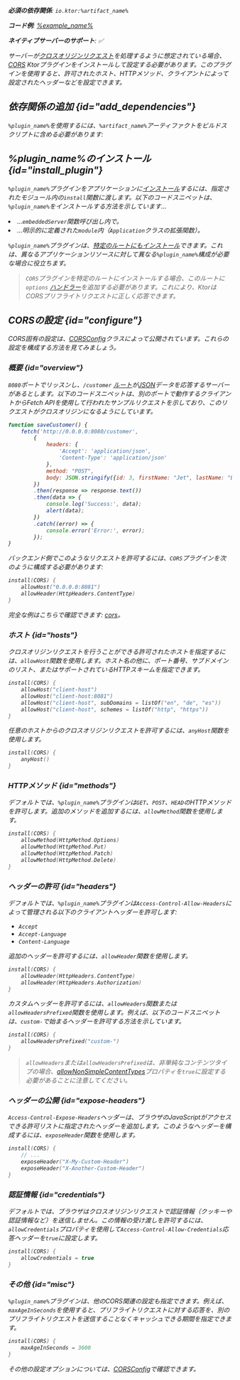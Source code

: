 [//]: # (title: CORS)

<show-structure for="chapter" depth="2"/>
<primary-label ref="server-plugin"/>

<var name="artifact_name" value="ktor-server-cors"/>
<var name="package_name" value="io.ktor.server.plugins.cors"/>
<var name="plugin_name" value="CORS"/>

<tldr>
<p>
<b>必須の依存関係</b>: <code>io.ktor:%artifact_name%</code>
</p>
<var name="example_name" value="cors"/>
<p>
    <b>コード例</b>:
    <a href="https://github.com/ktorio/ktor-documentation/tree/%ktor_version%/codeSnippets/snippets/%example_name%">
        %example_name%
    </a>
</p>
<p>
    <b><Links href="/ktor/server-native" summary="KtorはKotlin/Nativeをサポートしており、追加のランタイムや仮想マシンなしでサーバーを実行できます。">ネイティブサーバー</Links>のサポート</b>: ✅
</p>
</tldr>

サーバーが[クロスオリジンリクエスト](https://developer.mozilla.org/en-US/docs/Web/HTTP/CORS)を処理するように想定されている場合、[CORS](https://api.ktor.io/ktor-server/ktor-server-plugins/ktor-server-cors/io.ktor.server.plugins.cors.routing/-c-o-r-s.html) Ktorプラグインをインストールして設定する必要があります。このプラグインを使用すると、許可されたホスト、HTTPメソッド、クライアントによって設定されたヘッダーなどを設定できます。

## 依存関係の追加 {id="add_dependencies"}

<p>
    <code>%plugin_name%</code>を使用するには、<code>%artifact_name%</code>アーティファクトをビルドスクリプトに含める必要があります:
</p>
<Tabs group="languages">
    <TabItem title="Gradle (Kotlin)" group-key="kotlin">
        <code-block lang="Kotlin" code="            implementation(&quot;io.ktor:%artifact_name%:$ktor_version&quot;)"/>
    </TabItem>
    <TabItem title="Gradle (Groovy)" group-key="groovy">
        <code-block lang="Groovy" code="            implementation &quot;io.ktor:%artifact_name%:$ktor_version&quot;"/>
    </TabItem>
    <TabItem title="Maven" group-key="maven">
        <code-block lang="XML" code="            &lt;dependency&gt;&#10;                &lt;groupId&gt;io.ktor&lt;/groupId&gt;&#10;                &lt;artifactId&gt;%artifact_name%-jvm&lt;/artifactId&gt;&#10;                &lt;version&gt;${ktor_version}&lt;/version&gt;&#10;            &lt;/dependency&gt;"/>
    </TabItem>
</Tabs>

## %plugin_name%のインストール {id="install_plugin"}

<p>
    <code>%plugin_name%</code>プラグインをアプリケーションに<a href="#install">インストール</a>するには、指定された<Links href="/ktor/server-modules" summary="モジュールを使用すると、ルートをグループ化してアプリケーションを構造化できます。">モジュール</Links>内の<code>install</code>関数に渡します。以下のコードスニペットは、<code>%plugin_name%</code>をインストールする方法を示しています...
</p>
<list>
    <li>
        ...<code>embeddedServer</code>関数呼び出し内で。
    </li>
    <li>
        ...明示的に定義された<code>module</code>内（<code>Application</code>クラスの拡張関数）。
    </li>
</list>
<Tabs>
    <TabItem title="embeddedServer">
        <code-block lang="kotlin" code="            import io.ktor.server.engine.*&#10;            import io.ktor.server.netty.*&#10;            import io.ktor.server.application.*&#10;            import %package_name%.*&#10;&#10;            fun main() {&#10;                embeddedServer(Netty, port = 8080) {&#10;                    install(%plugin_name%)&#10;                    // ...&#10;                }.start(wait = true)&#10;            }"/>
    </TabItem>
    <TabItem title="module">
        <code-block lang="kotlin" code="            import io.ktor.server.application.*&#10;            import %package_name%.*&#10;            // ...&#10;            fun Application.module() {&#10;                install(%plugin_name%)&#10;                // ...&#10;            }"/>
    </TabItem>
</Tabs>
<p>
    <code>%plugin_name%</code>プラグインは、<a href="#install-route">特定のルートにもインストール</a>できます。これは、異なるアプリケーションリソースに対して異なる<code>%plugin_name%</code>構成が必要な場合に役立ちます。
</p>

> <code>CORS</code>プラグインを特定のルートにインストールする場合、このルートに<code>options</code> [ハンドラー](server-routing.md#define_route)を追加する必要があります。これにより、KtorはCORSプリフライトリクエストに正しく応答できます。

## CORSの設定 {id="configure"}

CORS固有の設定は、[CORSConfig](https://api.ktor.io/ktor-server/ktor-server-plugins/ktor-server-cors/io.ktor.server.plugins.cors/-c-o-r-s-config/index.html)クラスによって公開されています。これらの設定を構成する方法を見てみましょう。

### 概要 {id="overview"}

<code>8080</code>ポートでリッスンし、<code>/customer</code> [ルート](server-routing.md)が[JSON](server-serialization.md#send_data)データを応答するサーバーがあるとします。以下のコードスニペットは、別のポートで動作するクライアントからFetch APIを使用して行われたサンプルリクエストを示しており、このリクエストがクロスオリジンになるようにしています。

```javascript
function saveCustomer() {
    fetch('http://0.0.0.0:8080/customer',
        {
            headers: {
                'Accept': 'application/json',
                'Content-Type': 'application/json'
            },
            method: "POST",
            body: JSON.stringify({id: 3, firstName: "Jet", lastName: "Brains"})
        })
        .then(response => response.text())
        .then(data => {
            console.log('Success:', data);
            alert(data);
        })
        .catch((error) => {
            console.error('Error:', error);
        });
}

```

バックエンド側でこのようなリクエストを許可するには、<code>CORS</code>プラグインを次のように構成する必要があります:

```kotlin
install(CORS) {
    allowHost("0.0.0.0:8081")
    allowHeader(HttpHeaders.ContentType)
}
```

完全な例はこちらで確認できます: [cors](https://github.com/ktorio/ktor-documentation/tree/%ktor_version%/codeSnippets/snippets/cors)。

### ホスト {id="hosts"}

クロスオリジンリクエストを行うことができる許可されたホストを指定するには、<code>allowHost</code>関数を使用します。ホスト名の他に、ポート番号、サブドメインのリスト、またはサポートされているHTTPスキームを指定できます。

```kotlin
install(CORS) {
    allowHost("client-host")
    allowHost("client-host:8081")
    allowHost("client-host", subDomains = listOf("en", "de", "es"))
    allowHost("client-host", schemes = listOf("http", "https"))
}
```

任意のホストからのクロスオリジンリクエストを許可するには、<code>anyHost</code>関数を使用します。

```kotlin
install(CORS) {
    anyHost()
}
```

### HTTPメソッド {id="methods"}

デフォルトでは、<code>%plugin_name%</code>プラグインは<code>GET</code>、<code>POST</code>、<code>HEAD</code>のHTTPメソッドを許可します。追加のメソッドを追加するには、<code>allowMethod</code>関数を使用します。

```kotlin
install(CORS) {
    allowMethod(HttpMethod.Options)
    allowMethod(HttpMethod.Put)
    allowMethod(HttpMethod.Patch)
    allowMethod(HttpMethod.Delete)
}
```

### ヘッダーの許可 {id="headers"}

デフォルトでは、<code>%plugin_name%</code>プラグインは<code>Access-Control-Allow-Headers</code>によって管理される以下のクライアントヘッダーを許可します:

*   <code>Accept</code>
*   <code>Accept-Language</code>
*   <code>Content-Language</code>

追加のヘッダーを許可するには、<code>allowHeader</code>関数を使用します。

```kotlin
install(CORS) {
    allowHeader(HttpHeaders.ContentType)
    allowHeader(HttpHeaders.Authorization)
}
```

カスタムヘッダーを許可するには、<code>allowHeaders</code>関数または<code>allowHeadersPrefixed</code>関数を使用します。例えば、以下のコードスニペットは、<code>custom-</code>で始まるヘッダーを許可する方法を示しています。

```kotlin
install(CORS) {
    allowHeadersPrefixed("custom-")
}
```

> <code>allowHeaders</code>または<code>allowHeadersPrefixed</code>は、非単純なコンテンツタイプの場合、[allowNonSimpleContentTypes](https://api.ktor.io/ktor-server/ktor-server-plugins/ktor-server-cors/io.ktor.server.plugins.cors/-c-o-r-s-config/allow-non-simple-content-types.html)プロパティを<code>true</code>に設定する必要があることに注意してください。

### ヘッダーの公開 {id="expose-headers"}

<code>Access-Control-Expose-Headers</code>ヘッダーは、ブラウザのJavaScriptがアクセスできる許可リストに指定されたヘッダーを追加します。このようなヘッダーを構成するには、<code>exposeHeader</code>関数を使用します。

```kotlin
install(CORS) {
    // ...
    exposeHeader("X-My-Custom-Header")
    exposeHeader("X-Another-Custom-Header")
}
```

### 認証情報 {id="credentials"}

デフォルトでは、ブラウザはクロスオリジンリクエストで認証情報（クッキーや認証情報など）を送信しません。この情報の受け渡しを許可するには、<code>allowCredentials</code>プロパティを使用して<code>Access-Control-Allow-Credentials</code>応答ヘッダーを<code>true</code>に設定します。

```kotlin
install(CORS) {
    allowCredentials = true
}
```

### その他 {id="misc"}

<code>%plugin_name%</code>プラグインは、他のCORS関連の設定も指定できます。例えば、<code>maxAgeInSeconds</code>を使用すると、プリフライトリクエストに対する応答を、別のプリフライトリクエストを送信することなくキャッシュできる期間を指定できます。

```kotlin
install(CORS) {
    maxAgeInSeconds = 3600
}
```

その他の設定オプションについては、[CORSConfig](https://api.ktor.io/ktor-server/ktor-server-plugins/ktor-server-cors/io.ktor.server.plugins.cors/-c-o-r-s-config/index.html)で確認できます。